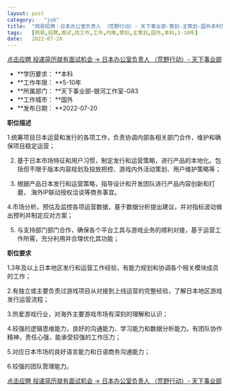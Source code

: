 ```yaml
---
layout:	post
category:	"job"
title:	"网易招聘：日本办公室负责人 （荒野行动）- 天下事业部-策划-主策划-国外本科5-10年"
tags:	[网易,招聘,面试,找工作,工作,内推,策划,主策划,国外,本科,5-10年]
date:	2022-07-20
---
```


[点击应聘 投递简历就有面试机会 ->  日本办公室负责人 （荒野行动）- 天下事业部](http://mobile.bole.netease.com/bole/boleDetail?id=35304&employeeId=346f03c3cda5f04c&key=all)



- **学历要求： **本科
- **工作年限： **5-10年
- **所属部门： **天下事业部-银河工作室-G83
- **工作城市： **国外
- **发布日期： **2022-07-20



**职位描述**

1.统筹项目日本运营和发行的各项工作，负责协调内部各相关部门合作，维护和确保项目稳定运营；

2. 基于日本市场特征和用户习惯，制定发行和运营策略，进行产品的本地化。包括但不限于版本内容规划及投放把控、游戏内外活动策划、用户维护策略等；

3. 根据产品日本发行和运营策略，指导设计和开发团队进行产品内容创新和打磨， 海外IP联动授权洽谈等商务事宜。

4.市场分析，预估及监控各项运营数据，基于数据分析提出建议，并对指标波动做出预判并制定应对方案；

5. 与支持部门部门合作，确保各个平台工具与游戏业务的顺利对接，基于运营工作所需，充分利用并合理优化其功能；





**职位要求**

1.3年及以上日本地区发行和运营工作经验，有能力规划和协调各个相关模块成员的工作；

2.有独立或主要负责过游戏项目从对接到上线运营的完整经验，了解日本地区游戏发行运营流程；

3.热爱游戏行业，对海外主要游戏市场有深刻的理解和认识；

4.较强的逻辑思维能力，良好的沟通能力、学习能力和数据分析能力。有团队协作精神，责任心强，能承受较强的工作压力；

5.对应日本市场的良好语言能力和日语商务沟通能力；

6.较强的团队管理能力。





[点击应聘 投递简历就有面试机会 ->  日本办公室负责人 （荒野行动）- 天下事业部](http://mobile.bole.netease.com/bole/boleDetail?id=35304&employeeId=346f03c3cda5f04c&key=all)